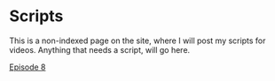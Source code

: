 # Scripts
This is a non-indexed page on the site, where I will post my scripts for videos. Anything that needs a script, will go here.

[Episode 8](%WEBPATH%/scripts/ep8)